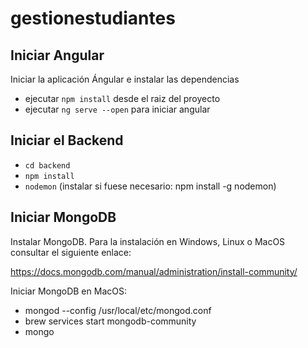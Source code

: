 # gestionestudiantes


## Iniciar Angular
Iniciar la aplicación Ángular e instalar las dependencias

- ejecutar `npm install` desde el raiz del proyecto
- ejecutar `ng serve --open` para iniciar angular

## Iniciar el Backend
- `cd backend`
- `npm install`
- `nodemon` (instalar si fuese necesario: npm install -g nodemon)

## Iniciar MongoDB
Instalar MongoDB. 
Para la instalación en Windows, Linux o MacOS consultar el siguiente enlace:

https://docs.mongodb.com/manual/administration/install-community/


Iniciar MongoDB en MacOS:
- mongod --config /usr/local/etc/mongod.conf
- brew services start mongodb-community
- mongo